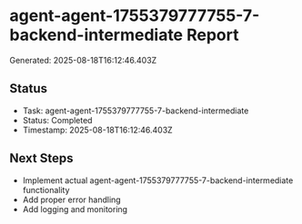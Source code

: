 # agent-agent-1755379777755-7-backend-intermediate Report

Generated: 2025-08-18T16:12:46.403Z

## Status
- Task: agent-agent-1755379777755-7-backend-intermediate
- Status: Completed
- Timestamp: 2025-08-18T16:12:46.403Z

## Next Steps
- Implement actual agent-agent-1755379777755-7-backend-intermediate functionality
- Add proper error handling
- Add logging and monitoring
